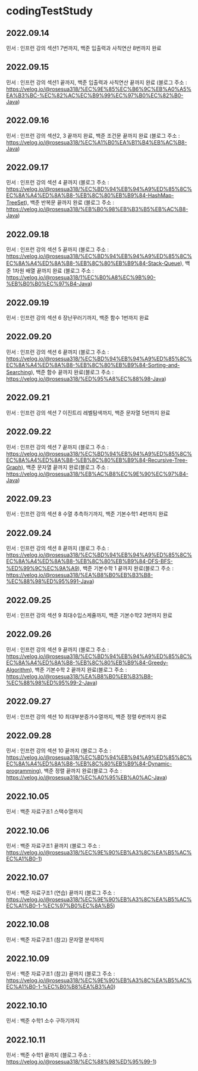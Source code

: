 # codingTestStudy
## 2022.09.14
민서 : 인프런 강의 섹션1 7번까지, 백준 입출력과 사칙연산 8번까지 완료

## 2022.09.15
민서 : 인프런 강의 섹션1 끝까지, 백준 입출력과 사칙연산 끝까지 완료 (블로그 주소 : https://velog.io/@rosesua318/%EC%9E%85%EC%B6%9C%EB%A0%A5%EA%B3%BC-%EC%82%AC%EC%B9%99%EC%97%B0%EC%82%B0-Java)

## 2022.09.16
민서 : 인프런 강의 섹션2, 3 끝까지 완료, 백준 조건문 끝까지 완료 (블로그 주소 : https://velog.io/@rosesua318/%EC%A1%B0%EA%B1%B4%EB%AC%B8-Java) 

## 2022.09.17
민서 : 인프런 강의 섹션 4 끝까지 (블로그 주소 : https://velog.io/@rosesua318/%EC%BD%94%EB%94%A9%ED%85%8C%EC%8A%A4%ED%8A%B8-%EB%8C%80%EB%B9%84-HashMap-TreeSet), 백준 반복문 끝까지 완료 (블로그 주소 : https://velog.io/@rosesua318/%EB%B0%98%EB%B3%B5%EB%AC%B8-Java)

## 2022.09.18
민서 : 인프런 강의 섹션 5 끝까지 (블로그 주소 : https://velog.io/@rosesua318/%EC%BD%94%EB%94%A9%ED%85%8C%EC%8A%A4%ED%8A%B8-%EB%8C%80%EB%B9%84-Stack-Queue), 백준 1차원 배열 끝까지 완료 (블로그 주소 : https://velog.io/@rosesua318/1%EC%B0%A8%EC%9B%90-%EB%B0%B0%EC%97%B4-Java)

## 2022.09.19
민서 : 인프런 강의 섹션 6 장난꾸러기까지, 백준 함수 1번까지 완료

## 2022.09.20
민서 : 인프런 강의 섹션 6 끝까지 (블로그 주소 :  https://velog.io/@rosesua318/%EC%BD%94%EB%94%A9%ED%85%8C%EC%8A%A4%ED%8A%B8-%EB%8C%80%EB%B9%84-Sorting-and-Searching), 백준 함수 끝까지 완료(블로그 주소 : https://velog.io/@rosesua318/%ED%95%A8%EC%88%98-Java)

## 2022.09.21
민서 : 인프런 강의 섹션 7 이진트리 레벨탐색까지, 백준 문자열 5번까지 완료

## 2022.09.22
민서 : 인프런 강의 섹션 7 끝까지 (블로그 주소 : https://velog.io/@rosesua318/%EC%BD%94%EB%94%A9%ED%85%8C%EC%8A%A4%ED%8A%B8-%EB%8C%80%EB%B9%84-Recursive-Tree-Graph), 백준 문자열 끝까지 완료(블로그 주소 : https://velog.io/@rosesua318/%EB%AC%B8%EC%9E%90%EC%97%B4-Java)

## 2022.09.23
민서 : 인프런 강의 섹션 8 수열 추측하기까지, 백준 기본수학1 4번까지 완료

## 2022.09.24
민서 : 인프런 강의 섹션 8 끝까지 (블로그 주소 : https://velog.io/@rosesua318/%EC%BD%94%EB%94%A9%ED%85%8C%EC%8A%A4%ED%8A%B8-%EB%8C%80%EB%B9%84-DFS-BFS-%ED%99%9C%EC%9A%A9), 백준 기본수학 1 끝까지 완료(블로그 주소 : https://velog.io/@rosesua318/%EA%B8%B0%EB%B3%B8-%EC%88%98%ED%95%991-Java)

## 2022.09.25
민서 : 인프런 강의 섹션 9 최대수입스케쥴까지, 백준 기본수학2 3번까지 완료

## 2022.09.26
민서 : 인프런 강의 섹션 9 끝까지 (블로그 주소 : https://velog.io/@rosesua318/%EC%BD%94%EB%94%A9%ED%85%8C%EC%8A%A4%ED%8A%B8-%EB%8C%80%EB%B9%84-Greedy-Algorithm), 백준 기본수학 2 끝까지 완료(블로그 주소 : https://velog.io/@rosesua318/%EA%B8%B0%EB%B3%B8-%EC%88%98%ED%95%99-2-Java)

## 2022.09.27
민서 : 인프런 강의 섹션 10 최대부분증가수열까지, 백준 정렬 6번까지 완료

## 2022.09.28
민서 : 인프런 강의 섹션 10 끝까지 (블로그 주소 : https://velog.io/@rosesua318/%EC%BD%94%EB%94%A9%ED%85%8C%EC%8A%A4%ED%8A%B8-%EB%8C%80%EB%B9%84-Dynamic-programming), 백준 정렬 끝까지 완료(블로그 주소 : https://velog.io/@rosesua318/%EC%A0%95%EB%A0%AC-Java)

## 2022.10.05
민서 : 백준 자료구조1 스택수열까지

## 2022.10.06
민서 : 백준 자료구조1 끝까지 (블로그 주소 : https://velog.io/@rosesua318/%EC%9E%90%EB%A3%8C%EA%B5%AC%EC%A1%B0-1)

## 2022.10.07
민서 : 백준 자료구조1 (연습) 끝까지 (블로그 주소 : https://velog.io/@rosesua318/%EC%9E%90%EB%A3%8C%EA%B5%AC%EC%A1%B0-1-%EC%97%B0%EC%8A%B5)

## 2022.10.08
민서 : 백준 자료구조1 (참고) 문자열 분석까지

## 2022.10.09
민서 : 백준 자료구조1 (참고) 끝까지 (블로그 주소 : https://velog.io/@rosesua318/%EC%9E%90%EB%A3%8C%EA%B5%AC%EC%A1%B0-1-%EC%B0%B8%EA%B3%A0)

## 2022.10.10
민서 : 백준 수학1 소수 구하기까지

## 2022.10.11
민서 : 백준 수학1 끝까지 (블로그 주소 : https://velog.io/@rosesua318/%EC%88%98%ED%95%99-1)

